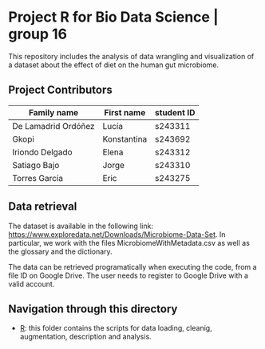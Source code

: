 # Project R for Bio Data Science | group 16 

This repository includes the analysis of data wrangling and visualization of a dataset about the effect of diet on the human gut microbiome. 

## Project Contributors

| Family name | First name | student ID |
|----------|----------|----------|
| De Lamadrid Ordóñez | Lucía | s243311 |
| Gkopi | Konstantina | s243692 |
| Iriondo Delgado | Elena | s243312 |
| Satiago Bajo | Jorge | s243310 |
| Torres García | Eric | s243275 |

## Data retrieval 
The dataset is available in the following link: https://www.exploredata.net/Downloads/Microbiome-Data-Set. In particular, we work with the files MicrobiomeWithMetadata.csv as well as the glossary and the dictionary. 

The data can be retrieved programatically when executing the code, from a file ID on Google Drive. The user needs to register to Google Drive with a valid account. 

## Navigation through this directory 
* [R](https://github.com/rforbiodatascience24/group_16_project/tree/main/R): this folder contains the scripts for data loading, cleanig, augmentation, description and analysis. 
